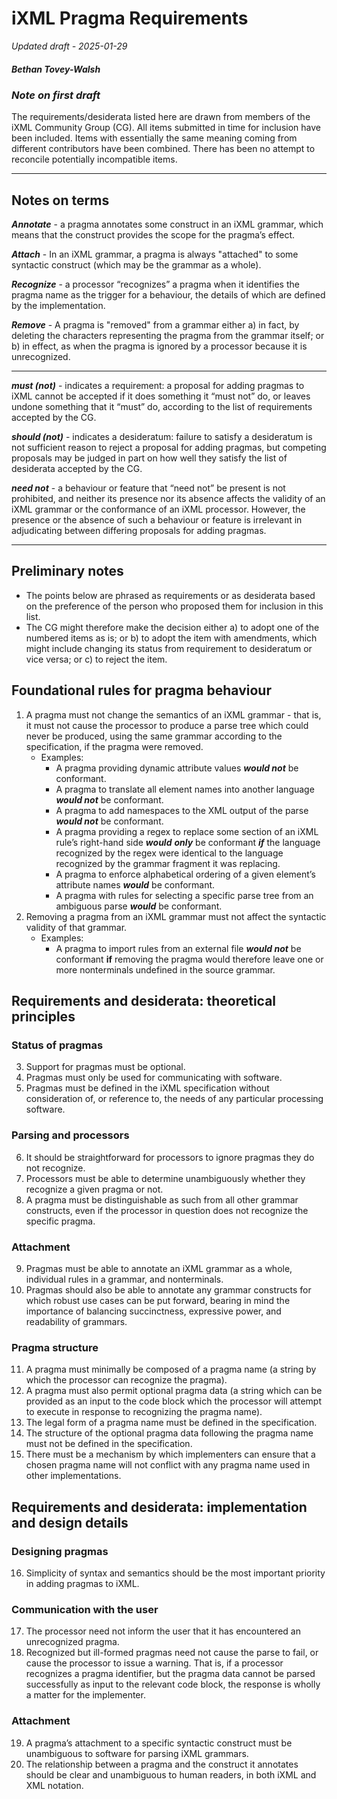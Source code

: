 # iXML Pragma Requirements
*Updated draft - 2025-01-29*
##### Bethan Tovey-Walsh

### *Note on first draft*
The requirements/desiderata listed here are drawn from members of the iXML Community Group (CG). All items submitted in time for inclusion have been included. Items with essentially the same meaning coming from different contributors have been combined. There has been no attempt to reconcile potentially incompatible items. 

----

## Notes on terms
***Annotate*** - a pragma annotates some construct in an iXML grammar, which means that the construct provides the scope for the pragma’s effect. 

***Attach*** - In an iXML grammar, a pragma is always "attached" to some syntactic construct  (which may be the grammar as a whole).

***Recognize*** - a processor “recognizes” a pragma when it identifies the pragma name as the trigger for a behaviour, the details of which are defined by the implementation. 

***Remove*** - A pragma is "removed" from a grammar either a) in fact, by deleting the characters representing the pragma from the grammar itself; or b) in effect, as when the pragma is ignored by a processor because it is unrecognized. 

----

***must (not)*** - indicates a requirement: a proposal for adding pragmas to iXML cannot be accepted if it does something it “must not” do, or leaves undone something that it “must” do, according to the list of requirements accepted by the CG. 

***should (not)*** - indicates a desideratum: failure to satisfy a desideratum is not sufficient reason to reject a proposal for adding pragmas, but competing proposals may be judged in part on how well they satisfy the list of desiderata accepted by the CG. 

***need not*** - a behaviour or feature that “need not” be present is not prohibited, and neither its presence nor its absence affects the validity of an iXML grammar or the conformance of an iXML processor. However, the presence or the absence of such a behaviour or feature is irrelevant in adjudicating between differing proposals for adding pragmas.

----

## Preliminary notes
- The points below are phrased as requirements or as desiderata based on the preference of the person who proposed them for inclusion in this list.
- The CG might therefore make the decision either a) to adopt one of the numbered items as is; or b) to adopt the item with amendments, which might include changing its status from requirement to desideratum or vice versa; or c) to reject the item.

## Foundational rules for pragma behaviour
1. A pragma must not change the semantics of an iXML grammar - that is, it must not cause the processor to produce a parse tree which could never be produced, using the same grammar according to the specification, if the pragma were removed.
   - Examples:
     - A pragma providing dynamic attribute values ***would not*** be conformant. 
     - A pragma to translate all element names into another language ***would not*** be conformant. 
     - A pragma to add namespaces to the XML output of the parse ***would not*** be conformant. 
     - A pragma providing a regex to replace some section of an iXML rule’s right-hand side ***would*** ***only*** be conformant ***if*** the language recognized by the regex were identical to the language recognized by the grammar fragment it was replacing. 
     - A pragma to enforce alphabetical ordering of a given element’s attribute names ***would*** be conformant. 
     - A pragma with rules for selecting a specific parse tree from an ambiguous parse ***would*** be conformant. 
2. Removing a pragma from an iXML grammar must not affect the syntactic validity of that grammar.
   - Examples:
     - A pragma to import rules from an external file ***would not*** be conformant **if** removing the pragma would therefore leave one or more nonterminals undefined in the source grammar. 

## Requirements and desiderata: theoretical principles

### Status of pragmas
3. Support for pragmas must be optional.
4. Pragmas must only be used for communicating with software.
5. Pragmas must be defined in the iXML specification without consideration of, or reference to, the needs of any particular processing software. 

### Parsing and processors
6. It should be straightforward for processors to ignore pragmas they do not recognize.
7. Processors must be able to determine unambiguously whether they recognize a given pragma or not.
8. A pragma must be distinguishable as such from all other grammar constructs, even if the processor in question does not recognize the specific pragma. 

### Attachment
9. Pragmas must be able to annotate an iXML grammar as a whole, individual rules in a grammar, and nonterminals. 
10. Pragmas should also be able to annotate any grammar constructs for which robust use cases can be put forward, bearing in mind the importance of balancing succinctness, expressive power, and readability of grammars. 

### Pragma structure
11. A pragma must minimally be composed of a pragma name (a string by which the processor can recognize the pragma). 
12. A pragma must also permit optional pragma data (a string which can be provided as an input to the code block which the processor will attempt to execute in response to recognizing the pragma name).
13. The legal form of a pragma name must be defined in the specification. 
14. The structure of the optional pragma data following the pragma name must not be defined in the specification.
15. There must be a mechanism by which implementers can ensure that a chosen pragma name will not conflict with any pragma name used in other implementations. 

## Requirements and desiderata: implementation and design details

### Designing pragmas
16. Simplicity of syntax and semantics should be the most important priority in adding pragmas to iXML. 

### Communication with the user
17. The processor need not inform the user that it has encountered an unrecognized pragma. 
18. Recognized but ill-formed pragmas need not cause the parse to fail, or cause the processor to issue a warning. That is, if a processor recognizes a pragma identifier, but the pragma data cannot be parsed successfully as input to the relevant code block, the response is wholly a matter for the implementer. 

### Attachment
19. A pragma’s attachment to a specific syntactic construct must be unambiguous to software for parsing iXML grammars.
20. The relationship between a pragma and the construct it annotates should be clear and unambiguous to human readers, in both iXML and XML notation. 



